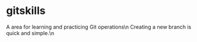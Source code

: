 # gitskills
A area for learning and practicing Git operations\n
Creating a new branch is quick and simple.\n

